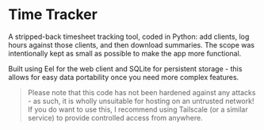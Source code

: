# Time Tracker

A stripped-back timesheet tracking tool, coded in Python: add clients, log hours against those clients, and then download summaries. The scope was intentionally kept as small as possible to make the app more functional.

Built using Eel for the web client and SQLite for persistent storage - this allows for easy data portability once you need more complex features.

> Please note that this code has not been hardened against any attacks - as such, it is wholly unsuitable for hosting on an untrusted network!
> If you do want to use this, I recommend using Tailscale (or a similar service) to provide controlled access from anywhere.
